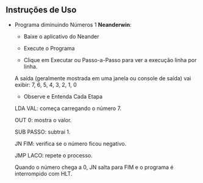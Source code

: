 
  
## Instruções de Uso
- Programa diminuindo Números 
  1 **Neanderwin**:
   - Baixe o aplicativo do Neander
   - Execute o Programa

   - Clique em Executar ou Passo-a-Passo para ver a execução linha por linha.

    A saída (geralmente mostrada em uma janela ou console de saída) vai exibir:
    7, 6, 5, 4, 3, 2, 1, 0
   
   - Observe e Entenda Cada Etapa

    LDA VAL: começa carregando o número 7.

    OUT 0: mostra o valor.

    SUB PASSO: subtrai 1.

    JN FIM: verifica se o número ficou negativo.

    JMP LACO: repete o processo.

    Quando o número chega a 0, JN salta para FIM e o programa é interrompido com HLT.
     

